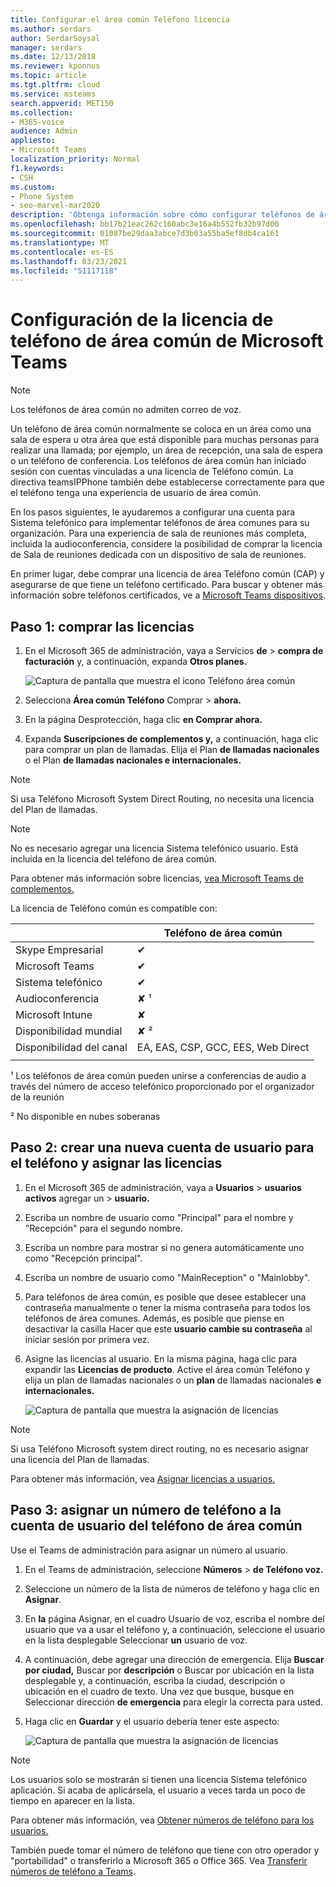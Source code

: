 ```yaml
---
title: Configurar el área común Teléfono licencia
ms.author: serdars
author: SerdarSoysal
manager: serdars
ms.date: 12/13/2018
ms.reviewer: kponnus
ms.topic: article
ms.tgt.pltfrm: cloud
ms.service: msteams
search.appverid: MET150
ms.collection:
- M365-voice
audience: Admin
appliesto:
- Microsoft Teams
localization_priority: Normal
f1.keywords:
- CSH
ms.custom:
- Phone System
- seo-marvel-mar2020
description: 'Obtenga información sobre cómo configurar teléfonos de área común para lobbies, áreas de recepción y salas de conferencias '
ms.openlocfilehash: bb17b21eac262c160abc3e16a4b552fb32b97d00
ms.sourcegitcommit: 01087be29daa3abce7d3b03a55ba5ef8db4ca161
ms.translationtype: MT
ms.contentlocale: es-ES
ms.lasthandoff: 03/23/2021
ms.locfileid: "51117118"
---
```

# <a name="set-up-the-common-area-phone-license-for-microsoft-teams"></a>Configuración de la licencia de teléfono de área común de Microsoft Teams
> [!NOTE]
> Los teléfonos de área común no admiten correo de voz.

Un teléfono de área común normalmente se coloca en un área como una sala de espera u otra área que está disponible para muchas personas para realizar una llamada; por ejemplo, un área de recepción, una sala de espera o un teléfono de conferencia. Los teléfonos de área común han iniciado sesión con cuentas vinculadas a una licencia de Teléfono común. La directiva teamsIPPhone también debe establecerse correctamente para que el teléfono tenga una experiencia de usuario de área común.

En los pasos siguientes, le ayudaremos a configurar una cuenta para Sistema telefónico para implementar teléfonos de área comunes para su organización. Para una experiencia de sala de reuniones más completa, incluida la audioconferencia, considere la posibilidad de comprar la licencia de Sala de reuniones dedicada con un dispositivo de sala de reuniones. 

En primer lugar, debe comprar una licencia de área Teléfono común (CAP) y asegurarse de que tiene un teléfono certificado. Para buscar y obtener más información sobre teléfonos certificados, ve a [Microsoft Teams dispositivos](https://products.office.com/microsoft-teams/across-devices?ms.url=officecomteamsdevices&rtc=1). 

## <a name="step-1---buy-the-licenses"></a>Paso 1: comprar las licencias

1. En el Microsoft 365 de administración, vaya a Servicios **de**  >  **compra de facturación** y, a continuación, expanda **Otros planes.**

    ![Captura de pantalla que muestra el icono Teléfono área común](media/set-up-common-area-phone-image1.png)

2. Selecciona **Área común Teléfono** Comprar  >  **ahora.**

3. En la página Desprotección, haga clic **en Comprar ahora.**

4. Expanda **Suscripciones de complementos y,** a continuación, haga clic para comprar un plan de llamadas. Elija el Plan **de llamadas nacionales** o el Plan **de llamadas nacionales e internacionales.**

> [!NOTE]
> Si usa Teléfono Microsoft System Direct Routing, no necesita una licencia del Plan de llamadas.

> [!NOTE]
> No es necesario agregar una licencia Sistema telefónico usuario. Está incluida en la licencia del teléfono de área común.

Para obtener más información sobre licencias, [vea Microsoft Teams de complementos.](./teams-add-on-licensing/microsoft-teams-add-on-licensing.md)

La licencia de Teléfono común es compatible con: 


|   |  Teléfono de área común  |
|---------|---------|
|Skype Empresarial |   &#x2714; |
|Microsoft Teams |   &#x2714; |
|Sistema telefónico |    &#x2714; |
|Audioconferencia |       &#x2718; &sup1;  |
|Microsoft Intune |    &#x2718; |
|Disponibilidad mundial |       &#x2718; &sup2;  |
|Disponibilidad del canal |    EA, EAS, CSP, GCC, EES, Web Direct  |
|      |         |

&sup1; Los teléfonos de área común pueden unirse a conferencias de audio a través del número de acceso telefónico proporcionado por el organizador de la reunión

&sup2; No disponible en nubes soberanas  



## <a name="step-2---create-a-new-user-account-for-the-phone-and-assign-the-licenses"></a>Paso 2: crear una nueva cuenta de usuario para el teléfono y asignar las licencias

1. En el Microsoft 365 de administración, vaya a **Usuarios**  >  **usuarios activos** agregar un  >  **usuario.**

2. Escriba un nombre de usuario como "Principal" para el nombre y "Recepción" para el segundo nombre.

3. Escriba un nombre para mostrar si no genera automáticamente uno como "Recepción principal".

4. Escriba un nombre de usuario como "MainReception" o "Mainlobby".

5. Para teléfonos de área común, es posible que desee establecer una contraseña manualmente o tener la misma contraseña para todos los teléfonos de área comunes. Además, es posible que piense en desactivar la casilla Hacer que este **usuario cambie su contraseña** al iniciar sesión por primera vez.

6. Asigne las licencias al usuario. En la misma página, haga clic para expandir las **Licencias de producto**. Active el área común Teléfono y elija un plan de llamadas nacionales o un **plan** de llamadas nacionales **e internacionales.** 

    ![Captura de pantalla que muestra la asignación de licencias](media/set-up-common-area-phone-image2.png)

> [!NOTE]
> Si usa Teléfono Microsoft system direct routing, no es necesario asignar una licencia del Plan de llamadas.

Para obtener más información, vea [Asignar licencias a usuarios.](/microsoft-365/admin/manage/assign-licenses-to-users)

## <a name="step-3---assign-a-phone-number-to-the-common-area-phone-user-account"></a>Paso 3: asignar un número de teléfono a la cuenta de usuario del teléfono de área común

Use el Teams de administración para asignar un número al usuario.

1. En el Teams de administración, seleccione **Números**  >  **de Teléfono voz.**

3.    Seleccione un número de la lista de números de teléfono y haga clic en **Asignar**.

4. En **la** página Asignar, en el cuadro Usuario de voz, escriba el nombre del usuario que va a usar el teléfono y, a continuación, seleccione el usuario en la lista desplegable Seleccionar **un** usuario de voz.

5. A continuación, debe agregar una dirección de emergencia. Elija **Buscar por ciudad,** Buscar  por **descripción** o Buscar por ubicación en la lista desplegable y, a continuación, escriba la ciudad, descripción o ubicación en el cuadro de texto. Una vez que busque, busque en Seleccionar dirección **de emergencia** para elegir la correcta para usted.

6. Haga clic en **Guardar** y el usuario debería tener este aspecto:

   ![Captura de pantalla que muestra la asignación de licencias](media/set-up-common-area-phone-image3.png)

> [!NOTE]
> Los usuarios solo se mostrarán si tienen una licencia Sistema telefónico aplicación. Si acaba de aplicársela, el usuario a veces tarda un poco de tiempo en aparecer en la lista.

Para obtener más información, vea [Obtener números de teléfono para los usuarios.](getting-phone-numbers-for-your-users.md)

También puede tomar el número de teléfono que tiene con otro operador y "portabilidad" o transferirlo a Microsoft 365 o Office 365. Vea [Transferir números de teléfono a Teams](phone-number-calling-plans/transfer-phone-numbers-to-teams.md).